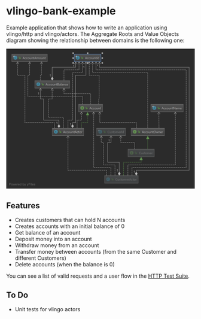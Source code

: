 vlingo-bank-example
===================

Example application that shows how to write an application using vlingo/http and vlingo/actors. 
The Aggregate Roots and Value Objects diagram showing the relationship between domains is the following one:

![Domain](doc/images/domain-relationship.png)

Features
--------

* Creates customers that can hold N accounts
* Creates accounts with an initial balance of 0
* Get balance of an account
* Deposit money into an account
* Withdraw money from an account
* Transfer money between accounts (from the same Customer and different Customers)
* Delete accounts (when the balance is 0)

You can see a list of valid requests and a user flow in the [HTTP Test Suite](src/test/http/customer.http).

To Do
-----

* Unit tests for vlingo actors